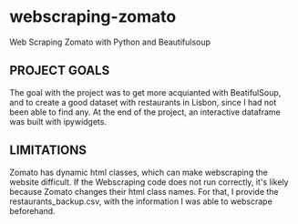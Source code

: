 # webscraping-zomato
Web Scraping Zomato with Python and Beautifulsoup

PROJECT GOALS
-------------
The goal with the project was to get more acquianted with BeatifulSoup, and to create a good dataset with restaurants in Lisbon, since I had not been able to find any.
At the end of the project, an interactive dataframe was built with ipywidgets.

LIMITATIONS
-----------
Zomato has dynamic html classes, which can make webscraping the website difficult. If the Webscraping code does not run correctly, it's likely because Zomato changes their html class names.
For that, I provide the restaurants_backup.csv, with the information I was able to webscrape beforehand.
